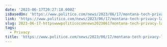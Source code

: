 ```yaml
---
date: '2023-06-17T20:27:18.000Z'
isBasedOn: 'https://www.politico.com/news/2023/06/17/montana-tech-privacy-law-00101511'
link: 'https://www.politico.com/news/2023/06/17/montana-tech-privacy-law-00101511'
slug: 2023-06-17-httpswwwpoliticocomnews20230617montana-tech-privacy-law-00101511
tags:
  - Privacy
title: 'https://www.politico.com/news/2023/06/17/montana-tech-privacy-law-00101511'
---
```


